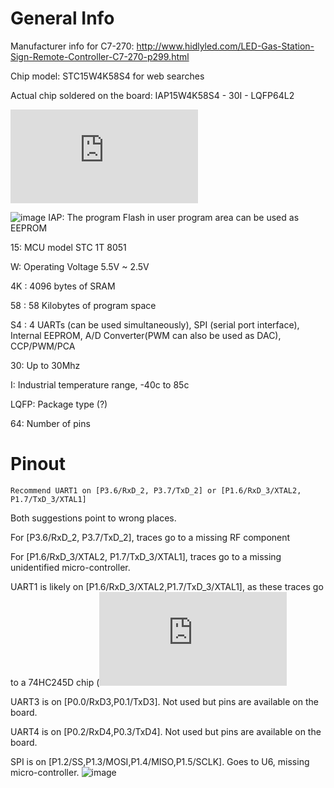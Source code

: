 # General Info

Manufacturer info for C7-270: http://www.hidlyled.com/LED-Gas-Station-Sign-Remote-Controller-C7-270-p299.html

Chip model: STC15W4K58S4 for web searches

Actual chip soldered on the board: IAP15W4K58S4 - 30I - LQFP64L2 

![Datasheet](https://datasheet4u.com/pdf-down/S/T/C/STC15W4K32S4-STCMCU.pdf)

![image](https://github.com/user-attachments/assets/d476d903-ccb4-4b52-82f8-1387d125a998)
IAP: The program Flash in user program area can be used as EEPROM

15: MCU model STC 1T 8051

W: Operating Voltage 5.5V ~ 2.5V

4K : 4096 bytes of SRAM

58 : 58 Kilobytes of program space

S4 : 4 UARTs (can be used simultaneously), SPI (serial port interface), Internal EEPROM, A/D Converter(PWM can also be used as DAC), CCP/PWM/PCA

30: Up to 30Mhz

I: Industrial temperature range, -40c to 85c

LQFP: Package type (?)

64: Number of pins

# Pinout

    Recommend UART1 on [P3.6/RxD_2, P3.7/TxD_2] or [P1.6/RxD_3/XTAL2, P1.7/TxD_3/XTAL1]
Both suggestions point to wrong places.

For [P3.6/RxD_2, P3.7/TxD_2], traces go to a missing RF component

For [P1.6/RxD_3/XTAL2, P1.7/TxD_3/XTAL1], traces go to a missing unidentified micro-controller.

UART1 is likely on [P1.6/RxD_3/XTAL2,P1.7/TxD_3/XTAL1], as these traces go to a 74HC245D chip (![Datasheet here](https://www.mouser.com/datasheet/2/408/74HC245D_datasheet_en_20160804-959204.pdf)

UART3 is on [P0.0/RxD3,P0.1/TxD3]. Not used but pins are available on the board.

UART4 is on [P0.2/RxD4,P0.3/TxD4]. Not used but pins are available on the board.

SPI is on [P1.2/SS,P1.3/MOSI,P1.4/MISO,P1.5/SCLK]. Goes to U6, missing micro-controller.
![image](https://github.com/user-attachments/assets/720675a7-5331-4edf-b443-3f7f6da0af8e)
